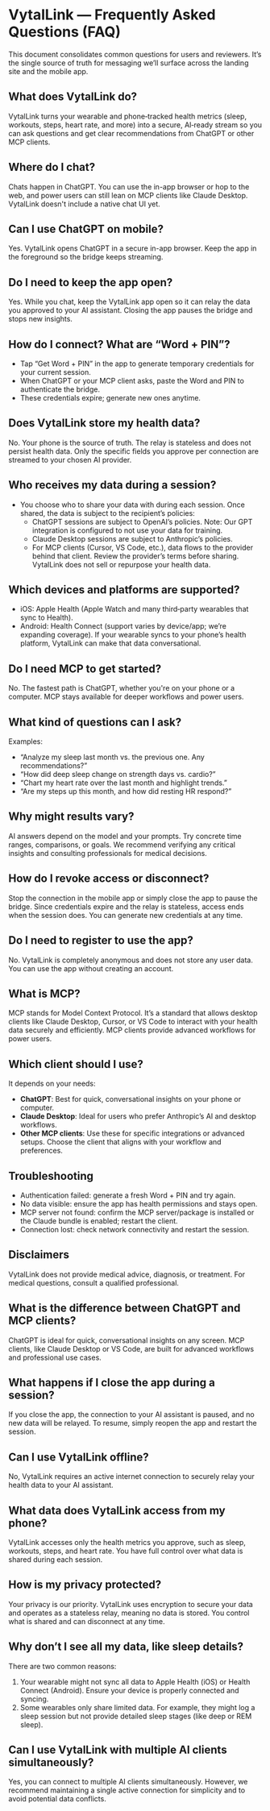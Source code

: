 # VytalLink — Frequently Asked Questions (FAQ)

This document consolidates common questions for users and reviewers. It’s the single source of truth for messaging we’ll surface across the landing site and the mobile app.

## What does VytalLink do?
VytalLink turns your wearable and phone‑tracked health metrics (sleep, workouts, steps, heart rate, and more) into a secure, AI‑ready stream so you can ask questions and get clear recommendations from ChatGPT or other MCP clients.

## Where do I chat?
Chats happen in ChatGPT. You can use the in-app browser or hop to the web, and power users can still lean on MCP clients like Claude Desktop. VytalLink doesn't include a native chat UI yet.

## Can I use ChatGPT on mobile?
Yes. VytalLink opens ChatGPT in a secure in-app browser. Keep the app in the foreground so the bridge keeps streaming.

## Do I need to keep the app open?
Yes. While you chat, keep the VytalLink app open so it can relay the data you approved to your AI assistant. Closing the app pauses the bridge and stops new insights.

## How do I connect? What are “Word + PIN”?
- Tap “Get Word + PIN” in the app to generate temporary credentials for your current session.
- When ChatGPT or your MCP client asks, paste the Word and PIN to authenticate the bridge.
- These credentials expire; generate new ones anytime.

## Does VytalLink store my health data?
No. Your phone is the source of truth. The relay is stateless and does not persist health data. Only the specific fields you approve per connection are streamed to your chosen AI provider.

## Who receives my data during a session?
- You choose who to share your data with during each session. Once shared, the data is subject to the recipient’s policies:
  - ChatGPT sessions are subject to OpenAI’s policies. Note: Our GPT integration is configured to not use your data for training.
  - Claude Desktop sessions are subject to Anthropic’s policies.
  - For MCP clients (Cursor, VS Code, etc.), data flows to the provider behind that client.
Review the provider’s terms before sharing. VytalLink does not sell or repurpose your health data.

## Which devices and platforms are supported?
- iOS: Apple Health (Apple Watch and many third‑party wearables that sync to Health).
- Android: Health Connect (support varies by device/app; we’re expanding coverage).
If your wearable syncs to your phone’s health platform, VytalLink can make that data conversational.

## Do I need MCP to get started?
No. The fastest path is ChatGPT, whether you're on your phone or a computer. MCP stays available for deeper workflows and power users.

## What kind of questions can I ask?
Examples:
- “Analyze my sleep last month vs. the previous one. Any recommendations?”
- “How did deep sleep change on strength days vs. cardio?”
- “Chart my heart rate over the last month and highlight trends.”
- “Are my steps up this month, and how did resting HR respond?”

## Why might results vary?
AI answers depend on the model and your prompts. Try concrete time ranges, comparisons, or goals. We recommend verifying any critical insights and consulting professionals for medical decisions.

## How do I revoke access or disconnect?
Stop the connection in the mobile app or simply close the app to pause the bridge. Since credentials expire and the relay is stateless, access ends when the session does. You can generate new credentials at any time.

## Do I need to register to use the app?
No. VytalLink is completely anonymous and does not store any user data. You can use the app without creating an account.

## What is MCP?
MCP stands for Model Context Protocol. It’s a standard that allows desktop clients like Claude Desktop, Cursor, or VS Code to interact with your health data securely and efficiently. MCP clients provide advanced workflows for power users.

## Which client should I use?
It depends on your needs:
- **ChatGPT**: Best for quick, conversational insights on your phone or computer.
- **Claude Desktop**: Ideal for users who prefer Anthropic’s AI and desktop workflows.
- **Other MCP clients**: Use these for specific integrations or advanced setups.
Choose the client that aligns with your workflow and preferences.

## Troubleshooting
- Authentication failed: generate a fresh Word + PIN and try again.
- No data visible: ensure the app has health permissions and stays open.
- MCP server not found: confirm the MCP server/package is installed or the Claude bundle is enabled; restart the client.
- Connection lost: check network connectivity and restart the session.

## Disclaimers
VytalLink does not provide medical advice, diagnosis, or treatment. For medical questions, consult a qualified professional.

## What is the difference between ChatGPT and MCP clients?
ChatGPT is ideal for quick, conversational insights on any screen. MCP clients, like Claude Desktop or VS Code, are built for advanced workflows and professional use cases.

## What happens if I close the app during a session?
If you close the app, the connection to your AI assistant is paused, and no new data will be relayed. To resume, simply reopen the app and restart the session.

## Can I use VytalLink offline?
No, VytalLink requires an active internet connection to securely relay your health data to your AI assistant.

## What data does VytalLink access from my phone?
VytalLink accesses only the health metrics you approve, such as sleep, workouts, steps, and heart rate. You have full control over what data is shared during each session.

## How is my privacy protected?
Your privacy is our priority. VytalLink uses encryption to secure your data and operates as a stateless relay, meaning no data is stored. You control what is shared and can disconnect at any time.

## Why don’t I see all my data, like sleep details?
There are two common reasons:
1. Your wearable might not sync all data to Apple Health (iOS) or Health Connect (Android). Ensure your device is properly connected and syncing.
2. Some wearables only share limited data. For example, they might log a sleep session but not provide detailed sleep stages (like deep or REM sleep).

## Can I use VytalLink with multiple AI clients simultaneously?
Yes, you can connect to multiple AI clients simultaneously. However, we recommend maintaining a single active connection for simplicity and to avoid potential data conflicts.
